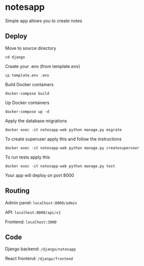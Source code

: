 # notesapp
Simple app allows you to create notes

## Deploy

Move to source directory

`cd django`

Create your .env (from template.env)

`cp template.env .env`

Build Docker containers

`docker-compose build`

Up Docker containers

`docker-compose up -d`

Apply the database migrations

`docker exec -it notesapp-web python manage.py migrate`

To create superuser apply this and follow the instructions

`docker exec -it notesapp-web python manage.py createsuperuser`

To run tests apply this

`docker exec -it notesapp-web python manage.py test`

Your app will deploy on port 8000

## Routing

Admin panel: `localhost:8000/admin`

API: `localhost:8000/api/v1`

Frontend: `localhost:3000`

## Code

Django backend: `/django/notesapp`

React frontend: `/django/frontend`
